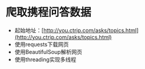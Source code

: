 # 爬取携程问答数据

- 起始地址：[http://you.ctrip.com/asks/topics.html](http://you.ctrip.com/asks/topics.html)
- 使用requests下载网页
- 使用BeautifulSoup解析网页
- 使用threading实现多线程
